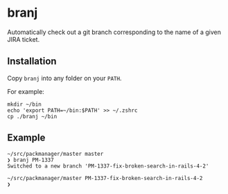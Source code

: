 # branj

Automatically check out a git branch corresponding to the name of a given JIRA ticket.

## Installation

Copy `branj` into any folder on your `PATH`.

For example:

```
mkdir ~/bin
echo 'export PATH=~/bin:$PATH' >> ~/.zshrc
cp ./branj ~/bin
```

## Example

```
~/src/packmanager/master master
❯ branj PM-1337
Switched to a new branch 'PM-1337-fix-broken-search-in-rails-4-2'

~/src/packmanager/master PM-1337-fix-broken-search-in-rails-4-2
❯
```
